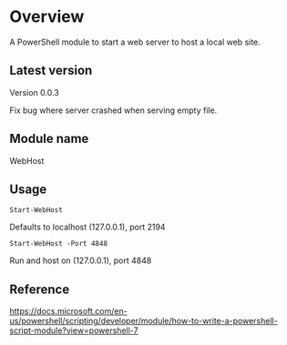 # Overview

A PowerShell module to start a web server to host a local web site.

## Latest version

Version 0.0.3

Fix bug where server crashed when serving empty file.

## Module name

WebHost

## Usage

`Start-WebHost`

Defaults to localhost (127.0.0.1), port 2194

`Start-WebHost -Port 4848`

Run and host on (127.0.0.1), port 4848

## Reference

https://docs.microsoft.com/en-us/powershell/scripting/developer/module/how-to-write-a-powershell-script-module?view=powershell-7